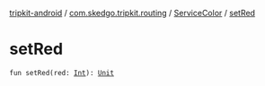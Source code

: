[tripkit-android](../../index.md) / [com.skedgo.tripkit.routing](../index.md) / [ServiceColor](index.md) / [setRed](./set-red.md)

# setRed

`fun setRed(red: `[`Int`](https://kotlinlang.org/api/latest/jvm/stdlib/kotlin/-int/index.html)`): `[`Unit`](https://kotlinlang.org/api/latest/jvm/stdlib/kotlin/-unit/index.html)